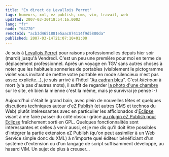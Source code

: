 ```yaml
---
title: "En direct de Levallois Perret"
tags: humeurs, xml, ez publish, cms, vim, travail, web
updated: 2007-03-30T18:54:16.000Z
lang: "fr"
node: "64770"
remoteId: "acb3d4651881e5aac874114f9d5880da"
published: 2007-03-14T21:07:10+01:00
---
```

 
Je suis à [Levallois Perret](http://www.ville-levallois.fr/) pour raisons professionnelles depuis hier soir (mardi) jusqu'à Vendredi. C'est un peu une première pour moi en terme de déplacement professionnel. Après un voyage en TGV sans autres choses à noter que les habituels sonneries de portables (visiblement le pictogramme violet vous invitant de mettre votre portable en mode silencieux n'est pas assez explicite...), je suis arrivé à l'hôtel &quot;[Au cadran bleu](http://www.hotelcadranbleu.fr/)&quot;. C'est *kitchoun* à mort (y'a pas d'autres mots), il suffit de regarder [la photo d'une chambre](http://www.hotelcadranbleu.fr/chambre.php) sur le site, eh bien la mienne c'est la même, mais je survivrai je pense :-)

 
Aujourd'hui c'était le grand bain, avec plein de nouvelles têtes et quelques discutions techniques autour d'[eZ Publish]() (et autres CMS et technos du Web) plutôt intéressantes avec en particulier les afficionados d'[Eclipse](http://www.eclipse.org/) visant à me faire passer du côté obscur grâce [au plugin eZ Publish pour Eclipse](http://smile-ez-plugin.sourceforge.net/) fraîchement sorti en GPL. Quelques fonctionnalités sont intéressantes et celles à venir aussi, et je me dis qu'il doit être possibles d'intégrer la partie extension eZ Publish (qu'on peut assimiler à un Web Service simple donc du XML) à n'importe quel éditeur bénéficiant d'un système d'extension ou d'un langage de script suffisamment développé, au hasard ViM. Un sujet de plus à creuser...

